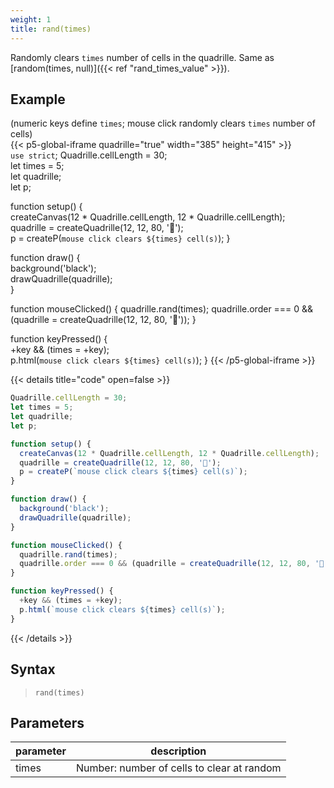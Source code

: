 ```yaml
---
weight: 1
title: rand(times)  
---
```


Randomly clears `times` number of cells in the quadrille. Same as [random(times, null)]({{< ref "rand_times_value" >}}).

## Example

(numeric keys define `times`; mouse click randomly clears `times` number of cells)\
{{< p5-global-iframe quadrille="true" width="385" height="415" >}}  
`use strict`;
Quadrille.cellLength = 30;  
let times = 5;  
let quadrille;  
let p;

function setup() {  
  createCanvas(12 * Quadrille.cellLength, 12 * Quadrille.cellLength);  
  quadrille = createQuadrille(12, 12, 80, '🐛');  
  p = createP(`mouse click clears ${times} cell(s)`);
}  

function draw() {  
  background('black');  
  drawQuadrille(quadrille);  
}  

function mouseClicked() {
  quadrille.rand(times);
  quadrille.order === 0 && (quadrille = createQuadrille(12, 12, 80, '🐛'));
}  

function keyPressed() {  
  +key && (times = +key);  
  p.html(`mouse click clears ${times} cell(s)`);
}
{{< /p5-global-iframe >}}  

{{< details title="code" open=false >}}  
```js  
Quadrille.cellLength = 30;  
let times = 5;  
let quadrille;  
let p;

function setup() {  
  createCanvas(12 * Quadrille.cellLength, 12 * Quadrille.cellLength);  
  quadrille = createQuadrille(12, 12, 80, '🐛');  
  p = createP(`mouse click clears ${times} cell(s)`);
}  

function draw() {  
  background('black');  
  drawQuadrille(quadrille);  
}  

function mouseClicked() {  
  quadrille.rand(times);
  quadrille.order === 0 && (quadrille = createQuadrille(12, 12, 80, '🐛'));
}  

function keyPressed() {  
  +key && (times = +key);  
  p.html(`mouse click clears ${times} cell(s)`);
}
```  
{{< /details >}}  

## Syntax  

> `rand(times)`  

## Parameters  

| parameter | description                                |  
|-----------|--------------------------------------------|  
| times     | Number: number of cells to clear at random |